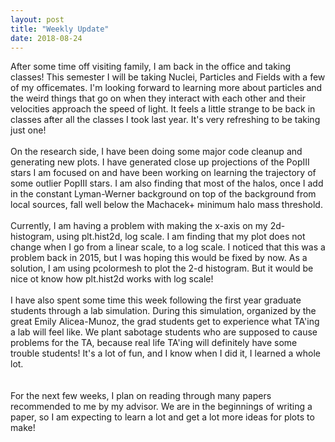 ```yaml
---
layout: post
title: "Weekly Update"
date: 2018-08-24
---
```


After some time off visiting family, I am back in the office and taking classes! This semester I will be taking Nuclei, Particles and Fields with a few of my officemates. I'm looking forward to learning more about particles and the weird things that go on when they interact with each other and their velocities approach the speed of light. It feels a little strange to be back in classes after all the classes I took last year. It's very refreshing to be taking just one! 
<br>
<br>
On the research side, I have been doing some major code cleanup and generating new plots. I have generated close up projections of the PopIII stars I am focused on and have been working on learning the trajectory of some outlier PopIII stars. I am also finding that most of the halos, once I add in the constant Lyman-Werner background on top of the background from local sources, fall well below the Machacek+ minimum halo mass threshold. 
<br>
<br>
Currently, I am having a problem with making the x-axis on my 2d-histogram, using plt.hist2d, log scale. I am finding that my plot does not change when I go from a linear scale, to a log scale. I noticed that this was a problem back in 2015, but I was hoping this would be fixed by now. As a solution, I am using pcolormesh to plot the 2-d histogram. But it would be nice ot know how plt.hist2d works with log scale!
<br>
<br>
I have also spent some time this week following the first year graduate students through a lab simulation. During this simulation, organized by the great Emily Alicea-Munoz, the grad students get to experience what TA'ing a lab will feel like. We plant sabotage students who are supposed to cause problems for the TA, because real life TA'ing will definitely have some trouble students! It's a lot of fun, and I know when I did it, I learned a whole lot.  
<br>
<br>
For the next few weeks, I plan on reading through many papers recommended to me by my advisor. We are in the beginnings of writing a paper, so I am expecting to learn a lot and get a lot more ideas for plots to make! 
<br>
<br>
<br>
<br>
<script id="dsq-count-scr" src="//https-drenniks-github-io.disqus.com/count.js" async></script>